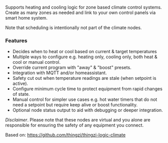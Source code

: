 Supports heating and cooling logic for zone based climate control systems. Create as many zones as needed and link to your own control panels via smart home system. 

Note that scheduling is intentionally not part of the climate nodes.

### Features

- Decides when to heat or cool based on current & target temperatures
- Multiple ways to configure e.g. heating only, cooling only, both heat & cool or manual control.
- Override current program with "away" & "boost" presets.
- Integration with MQTT and/or homeassistant.
- Safety cut out when temperature readings are stale (when setpoint is active).
- Configure minimum cycle time to protect equipment from rapid changes of state.
- Manual control for simpler use cases e.g. hot water timers that do not need a setpoint but require keep alive or boost functionality.
- Optional node status output to aid with debugging or deeper integration.

<i>Disclaimer</i>. Please note that these nodes are virtual and you alone are responsible for ensuring the safety of any equipment you connect.

Based on: https://github.com/thingzi/thingzi-logic-climate
